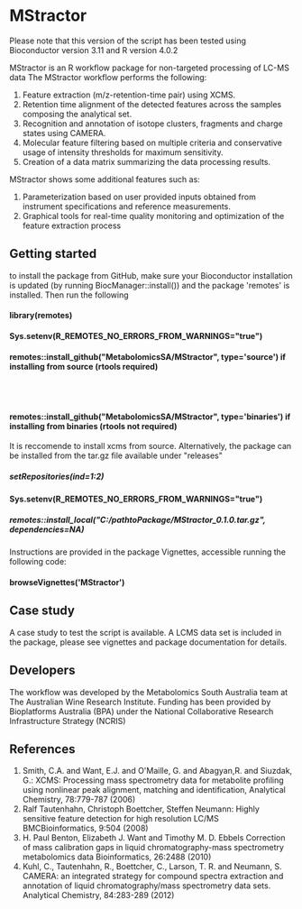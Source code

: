 # MStractor 
Please note that this version of the script has been tested  using Bioconductor version 3.11 and R version 4.0.2

MStractor is an R workflow package for non-targeted processing of LC-MS data 
The MStractor workflow performs the following: 
1. Feature extraction (m/z-retention-time pair) using XCMS. 
2. Retention time alignment of the detected features across the samples composing the analytical set. 
3. Recognition and annotation of isotope clusters, fragments and charge states using CAMERA. 
4. Molecular feature filtering based on multiple criteria and conservative usage of intensity thresholds for maximum sensitivity. 
5. Creation of a data matrix summarizing the data processing results. 

MStractor shows some additional features such as:  
1. Parameterization based on user provided inputs obtained from instrument specifications and reference measurements. 
2. Graphical tools for real-time quality monitoring and optimization of the feature extraction process 
## Getting started 

to install the package from GitHub, make sure your Bioconductor installation is updated (by running BiocManager::install()) and the package
 'remotes' is installed. Then run the  following

#### library(remotes)
#### Sys.setenv(R_REMOTES_NO_ERRORS_FROM_WARNINGS="true")


#### remotes::install_github("MetabolomicsSA/MStractor", type='source') if installing from source (rtools required) 
<br/><br/> 

#### remotes::install_github("MetabolomicsSA/MStractor", type='binaries') if installing from binaries (rtools not required) 


It is reccomende to install xcms from source.
Alternatively, the package can be installed from the tar.gz file available under "releases"

##### setRepositories(ind=1:2)
#### Sys.setenv(R_REMOTES_NO_ERRORS_FROM_WARNINGS="true")
##### remotes::install_local("C:/pathtoPackage/MStractor_0.1.0.tar.gz", dependencies=NA)

Instructions are provided in the package Vignettes, accessible running the following code:

#### browseVignettes('MStractor')

## Case study 
A case study to test the script is available. 
A LCMS data set is included in the package, please see vignettes and package documentation for details.


## Developers 
The workflow was developed by the Metabolomics South Australia team at The Australian Wine Research Institute. 
Funding has been provided by Bioplatforms Australia (BPA) under the National Collaborative Research Infrastructure Strategy (NCRIS) 
## References 
1) Smith, C.A. and Want, E.J. and O'Maille, G. and Abagyan,R. and Siuzdak, G.: XCMS: Processing mass spectrometry data for metabolite profiling using nonlinear peak alignment, matching and identification, Analytical Chemistry, 78:779-787 (2006) 
2) Ralf Tautenhahn, Christoph Boettcher, Steffen Neumann: Highly sensitive feature detection for high resolution LC/MS BMCBioinformatics, 9:504 (2008) 
3) H. Paul Benton, Elizabeth J. Want and Timothy M. D. Ebbels Correction of mass calibration gaps in liquid chromatography-mass spectrometry metabolomics data Bioinformatics, 26:2488 (2010) 
4) Kuhl, C., Tautenhahn, R., Boettcher, C., Larson, T. R. and Neumann, 
S. CAMERA: an integrated strategy for compound spectra extraction and annotation of liquid chromatography/mass spectrometry data sets. Analytical Chemistry, 84:283-289 (2012) 
 
